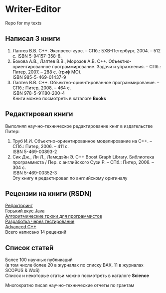 # Writer-Editor
Repo for my texts

## Написал 3 книги
1. Лаптев В.В. C++. Экспресс-курс. – СПб.: БХВ-Петербург, 2004. – 512 c. ISBN 5-94157-358-8.
2. Бокова А.В., Лаптев В.В., Морозов А.В. С++. Объектно-ориентированное программирование. Задачи и упражнения. – СПб.: Питер, 2007. – 288 с. (гриф МО).  
ISBN 985-5-469-01437-9
3. Лаптев В.В. С++. Объектно-ориентированное программирование. – СПб.: Питер, 2008. – 464 с.  
ISBN 978-5-91180-200-4  
Книги можно посмотреть в каталоге **Books**

## Редактировал книги
Выполнял научно-техническое редактирование книг в издательстве Питер:
1. Труб И.И. Объектно-ориентированное моделирование на С++. – СПб.: Питер, 2006. – 411 с.   
ISBN 5-469-00893-2 
2. Сик Дж., Ли Л., Ламсдэйн Э. С++ Boost Graph Library. Библиотека программиста / Пер. с английского Сузи Р. – СПб.: Питер, 2006. – 304 с.  
ISBN 5-469-00352-3  
Эту книгу я редактировал по английскому оригиналу  

## Рецензии на книги (RSDN)
[Рефакторинг](https://rsdn.org/?res/book/prog/refactoring.xml)  
[Горький вкус Java](https://rsdn.org/?res/book/java/bitterjava.xml)  
[Алгоритмические трюки для программистов](https://rsdn.org/?res/book/prog/worren.xml)  
[Разработка через тестирование](https://rsdn.org/?res/book/prog/beck.xml)    
[Advanced C++](https://rsdn.org/?res/book/cpp/advancedcpp.xml)  
Всего написано 14 рецензий  

## Список статей
Более 100 научных публикаций   
(в том числе более 20 в журналах по списку ВАК, 11 в журналах SCOPUS & WoS)    
Список и некоторые статьи можно посмотреть в каталоге **Science**  

Многократно писал научно-технические отчеты по грантам
